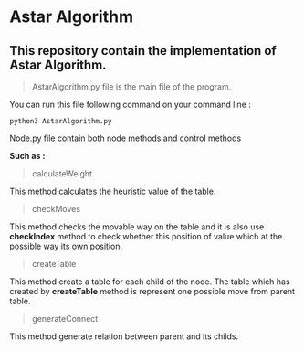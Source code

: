 # Astar Algorithm

## This repository contain the implementation of Astar Algorithm.

> AstarAlgorithm.py file is the main file of the program.

You can run this file following command on your command line :

```
python3 AstarAlgorithm.py
```

Node.py file contain both node methods and control methods

**Such as :**

> calculateWeight

This method calculates the heuristic value of the table.

> checkMoves

This method checks the movable way on the table and it is also use **checkIndex** method to check whether this position of value which at the possible way its own position.

> createTable

This method create a table for each child of the node.
The table which has created by **createTable** method is represent one possible move from parent table.

> generateConnect

This method generate relation between parent and its childs.
